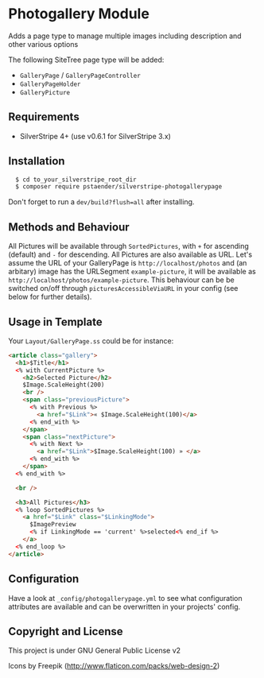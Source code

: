 # Photogallery Module

Adds a page type to manage multiple images including description and other various options

The following SiteTree page type will be added:

  * `GalleryPage` / `GalleryPageController`
  * `GalleryPageHolder`
  * `GalleryPicture`

## Requirements

  * SilverStripe 4+ (use v0.6.1 for SilverStripe 3.x)

## Installation

```sh
  $ cd to_your_silverstripe_root_dir
  $ composer require pstaender/silverstripe-photogallerypage
```

Don't forget to run a `dev/build?flush=all` after installing.

## Methods and Behaviour

All Pictures will be available through `SortedPictures`, with `+` for ascending (default) and `-` for descending. All Pictures are also available as URL. Let's assume the URL of your GalleryPage is `http://localhost/photos` and (an arbitary) image has the URLSegment `example-picture`, it will be available as `http://localhost/photos/example-picture`. This behaviour can be be switched on/off through `picturesAccessibleViaURL` in your config (see below for further details).

## Usage in Template

Your `Layout/GalleryPage.ss` could be for instance:

```html
<article class="gallery">
  <h1>$Title</h1>
  <% with CurrentPicture %>
    <h2>Selected Picture</h2>
    $Image.ScaleHeight(200)
    <br />
    <span class="previousPicture">
      <% with Previous %>
        <a href="$Link">« $Image.ScaleHeight(100)</a>
      <% end_with %>
    </span>
    <span class="nextPicture">
      <% with Next %>
        <a href="$Link">$Image.ScaleHeight(100) » </a>
      <% end_with %>
    </span>
  <% end_with %>

  <br />

  <h3>All Pictures</h3>
  <% loop SortedPictures %>
    <a href="$Link" class="$LinkingMode">
      $ImagePreview
      <% if LinkingMode == 'current' %>selected<% end_if %>
    </a>
  <% end_loop %>
</article>
```

## Configuration

Have a look at `_config/photogallerypage.yml` to see what configuration attributes are available and can be overwritten in your projects' config.

## Copyright and License

This project is under GNU General Public License v2

Icons by Freepik (http://www.flaticon.com/packs/web-design-2)
